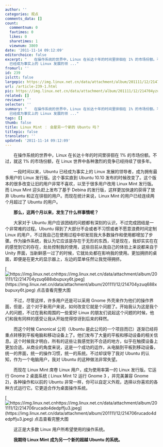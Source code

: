 ```yaml
---
author: ''
categories: 观点
comments_data: []
count:
  commentnum: 0
  favtimes: 0
  likes: 0
  sharetimes: 1
  viewnum: 3869
date: '2011-11-14 09:12:09'
editorchoice: false
excerpt: "　　在操作系统的世界中，Linux 在长达十年的时间里徘徊在 1% 的市场份额。不过，就这 1% 的市场份额，在 Linux 世界中各种激烈的竞争已经持续了很多年。\r\n　　一段时间以来，Ubuntu
  已经成为事实上的 Linux 发展的领 ..."
fromurl: ''
id: 239
islctt: false
largepic: https://img.linux.net.cn/data/attachment/album/201111/12/214704yzuq688xbupuxy6t.jpeg
url: /article-239-1.html
pic: https://img.linux.net.cn/data/attachment/album/201111/12/214704yzuq688xbupuxy6t.jpeg.thumb.jpg
related: []
reviewer: ''
selector: ''
summary: "　　在操作系统的世界中，Linux 在长达十年的时间里徘徊在 1% 的市场份额。不过，就这 1% 的市场份额，在 Linux 世界中各种激烈的竞争已经持续了很多年。\r\n　　一段时间以来，Ubuntu
  已经成为事实上的 Linux 发展的领 ..."
tags: []
thumb: false
title: Linux Mint ： 会是另一个新的 Ubuntu 吗？
titlepic: false
translator: ''
updated: '2011-11-14 09:12:09'
---
```


　　在操作系统的世界中，Linux 在长达十年的时间里徘徊在 1% 的市场份额。不过，就这 1% 的市场份额，在 Linux 世界中各种激烈的竞争已经持续了很多年。


　　一段时间以来，Ubuntu 已经成为事实上的 Linux 发展的领导者，成为拥有最多用户的 Linux 发行版。这个事实直到 Ubuntu 10.10 发布的时候改变了。这个版本的很多改变让旧的用户非常不喜欢，以至于很多用户改用 Linux Mint 发行版。而 Linux Mint 迎头赶上发布了基于 Debina 的发行版，这样更加快速的获得了放弃 Ubuntu 和正在徘徊的用户。而现在统计来说，Linux Mint 的用户已经连续两个月超过了 Ubuntu 的用户。


　　**那么，这两个月以来，发生了什么样事情呢？**


　　大家对于 Ubuntu 用户应该团结的问题都有深刻的认识，不过完成团结是一个非常难的过程。Ubuntu 得到了大部分不会或者不习惯或者不愿意浪费时间定制 Linux 的用户，不过我自己在使用过程中却发现我大多数操作和使用都增加了步骤。作为操作系统，我认为它应该是存在于无形的东西，可是现在，我却实实在在的感觉到它的存在，处处控制我的使用，这些目前从我自己的体验上来说都来自于 Unity 界面，当新鲜感一过了的时候，它就处处都在影响我的使用。更加拥挤的桌面，即便是在更大的显示器上，左边的菜单任然让我觉得拥挤。


[![https://img.linux.net.cnhttps://img.linux.net.cn/data/attachment/album/201111/12/214704yzuq688xbupuxy6t.jpeg](https://img.linux.net.cn/data/attachment/album/201111/12/214704yzuq688xbupuxy6t.jpeg)  
点击查看完整大图](https://img.linux.net.cnhttps://img.linux.net.cn/data/attachment/album/201111/12/214704yzuq688xbupuxy6t.jpeg)


　　不过，尽管这样，许多用户还是可以采用 Gnome 外壳来作为他们的操作界面，但是，这个对于新用户来说，如何改变它就是个问题了。开始我认为这是我个人的问题，不过在我和周围的一些爱好 Linux 的朋友们说起这个问题的时候，他们和我有同样的感受让我从开始觉得惊讶到后来的释然。


　　而这个时候 Canonical 公司（Ubuntu 是此公司的一个项目而已）逐渐已经将重点转移到平板电脑和移动设备上了。他们发布了大量的平板和移动设备的相关信息。这个时候我才明白，所有的这些让我感觉到不合适的地方，似乎在触摸设备上更加合适。从商业的角度来说，这是一个成功的运作，从电脑到平板到移动设备，统一的界面，统一的操作习惯，统一的系统。不过却误导了我对 Ubuntu 的认知，作为一个电脑用户，我对 Ubuntu 的这种做法非常失望。


　　而现在 Linux Mint 席卷 Linux 用户，成为使用率第一的 Linux 发行版。它运行 Gnome 2 桌面系统 ( Linux Mint 12 运行 Gnome 3 ，并完美兼容 Gnome 2)，各种操作和以前的 Ubuntu 非常一样，你可以自定义外观，选择以你喜欢的各种方式运行它。它更适合作为桌面操作系统。


[![https://img.linux.net.cnhttps://img.linux.net.cn/data/attachment/album/201111/12/214706rucado4dedpffju3.jpeg](https://img.linux.net.cn/data/attachment/album/201111/12/214706rucado4dedpffju3.jpeg)  
点击查看完整大图](https://img.linux.net.cnhttps://img.linux.net.cn/data/attachment/album/201111/12/214706rucado4dedpffju3.jpeg)


　　这正是大多数 Linux 用户所希望使用的操作系统。


　　**我期待 Linux Mint 成为另一个新的超越 Ubuntu 的系统。**